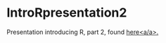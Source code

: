 IntroRpresentation2
===================

Presentation introducing R, part 2, found <a href="http://rpubs.com/NateByers/introR2" target="_blank">here<a/a>.
